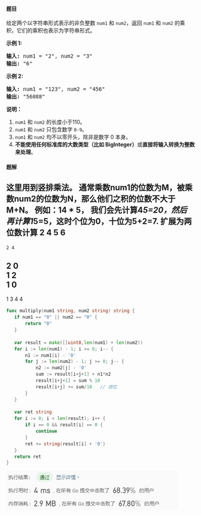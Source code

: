 #### 题目
<p>给定两个以字符串形式表示的非负整数&nbsp;<code>num1</code>&nbsp;和&nbsp;<code>num2</code>，返回&nbsp;<code>num1</code>&nbsp;和&nbsp;<code>num2</code>&nbsp;的乘积，它们的乘积也表示为字符串形式。</p>
<p><strong>示例 1:</strong></p>
<pre><strong>输入:</strong> num1 = &quot;2&quot;, num2 = &quot;3&quot;
<strong>输出:</strong> &quot;6&quot;</pre>

<p><strong>示例&nbsp;2:</strong></p>
<pre><strong>输入:</strong> num1 = &quot;123&quot;, num2 = &quot;456&quot;
<strong>输出:</strong> &quot;56088&quot;</pre>

<p><strong>说明：</strong></p>
<ol>
	<li><code>num1</code>&nbsp;和&nbsp;<code>num2</code>&nbsp;的长度小于110。</li>
	<li><code>num1</code> 和&nbsp;<code>num2</code> 只包含数字&nbsp;<code>0-9</code>。</li>
	<li><code>num1</code> 和&nbsp;<code>num2</code>&nbsp;均不以零开头，除非是数字 0 本身。</li>
	<li><strong>不能使用任何标准库的大数类型（比如 BigInteger）</strong>或<strong>直接将输入转换为整数来处理</strong>。</li>
</ol>


 #### 题解
 这里用到竖排乘法。
通常乘数num1的位数为M，被乘数num2的位数为N，那么他们之积的位数不大于M+N。
例如：14 * 5， 我们会先计算4*5=20，然后再计算1*5=5，这时个位为0，十位为5+2=7.
扩展为两位数计算
    2 4
    5 6
---------
    2 4
  2 0      
​  1 2     
1 0
---------
1 3 4 4
 ```go
func multiply(num1 string, num2 string) string {
	if num1 == "0" || num2 == "0" {
		return "0"
	}

	var result = make([]uint8,len(num1) + len(num2))
	for i := len(num1) - 1; i >= 0; i-- {
		n1 := num1[i] - '0'
		for j := len(num2) - 1; j >= 0; j-- {
			n2 := num2[j] - '0'
			sum := result[i+j+1] + n1*n2
			result[i+j+1] = sum % 10
			result[i+j] += sum/10   // 进位
		}
	}

	var ret string
	for i := 0; i < len(result); i++ {
		if i == 0 && result[i] == 0 {
			continue
		}
		ret += string(result[i] + '0')
	}
	return ret
}
 ```
 ![](https://raw.githubusercontent.com/betterfor/cloudImage/master/images/2020-03-19/004301.png)